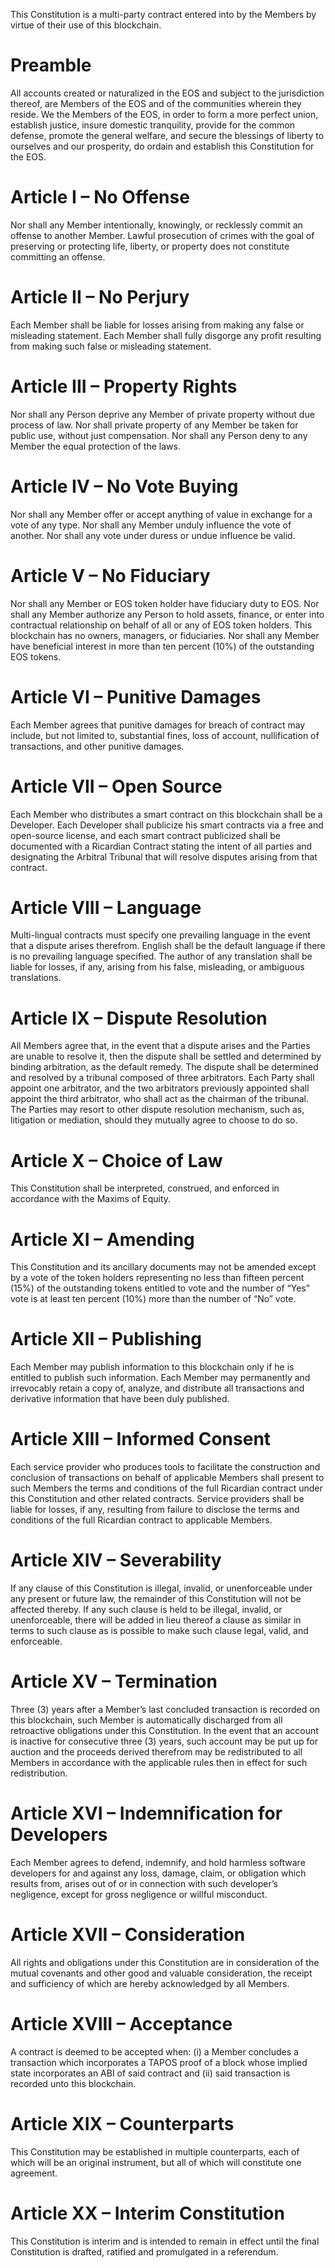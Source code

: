 This Constitution is a multi-party contract entered into by the Members by virtue of their use of this blockchain.

# Preamble
All accounts created or naturalized in the EOS and subject to the jurisdiction thereof, are Members of the EOS and of the communities wherein they reside.  We the Members of the EOS, in order to form a more perfect union, establish justice, insure domestic tranquility, provide for the common defense, promote the general welfare, and secure the blessings of liberty to ourselves and our prosperity, do ordain and establish this Constitution for the EOS.

# Article I – No Offense
Nor shall any Member intentionally, knowingly, or recklessly commit an offense to another Member.  Lawful prosecution of crimes with the goal of preserving or protecting life, liberty, or property does not constitute committing an offense.

# Article II – No Perjury
Each Member shall be liable for losses arising from making any false or misleading statement.  Each Member shall fully disgorge any profit resulting from making such false or misleading statement.

# Article III – Property Rights 
Nor shall any Person deprive any Member of private property without due process of law.  Nor shall private property of any Member be taken for public use, without just compensation.  Nor shall any Person deny to any Member the equal protection of the laws.

# Article IV – No Vote Buying
Nor shall any Member offer or accept anything of value in exchange for a vote of any type.  Nor shall any Member unduly influence the vote of another.  Nor shall any vote under duress or undue influence be valid.

# Article V – No Fiduciary
Nor shall any Member or EOS token holder have fiduciary duty to EOS.  Nor shall any Member authorize any Person to hold assets, finance, or enter into contractual relationship on behalf of all or any of EOS token holders.  This blockchain has no owners, managers, or fiduciaries.  Nor shall any Member have beneficial interest in more than ten percent (10%) of the outstanding EOS tokens.

# Article VI – Punitive Damages
Each Member agrees that punitive damages for breach of contract may include, but not limited to, substantial fines, loss of account, nullification of transactions, and other punitive damages.

# Article VII – Open Source
Each Member who distributes a smart contract on this blockchain shall be a Developer.  Each Developer shall publicize his smart contracts via a free and open-source license, and each smart contract publicized shall be documented with a Ricardian Contract stating the intent of all parties and designating the Arbitral Tribunal that will resolve disputes arising from that contract.

# Article VIII – Language
Multi-lingual contracts must specify one prevailing language in the event that a dispute arises therefrom.  English shall be the default language if there is no prevailing language specified.  The author of any translation shall be liable for losses, if any, arising from his false, misleading, or ambiguous translations.

# Article IX – Dispute Resolution
All Members agree that, in the event that a dispute arises and the Parties are unable to resolve it, then the dispute shall be settled and determined by binding arbitration, as the default remedy.  The dispute shall be determined and resolved by a tribunal composed of three arbitrators.  Each Party shall appoint one arbitrator, and the two arbitrators previously appointed shall appoint the third arbitrator, who shall act as the chairman of the tribunal.  The Parties may resort to other dispute resolution mechanism, such as, litigation or mediation, should they mutually agree to choose to do so.

# Article X – Choice of Law
This Constitution shall be interpreted, construed, and enforced in accordance with the Maxims of Equity.

# Article XI – Amending
This Constitution and its ancillary documents may not be amended except by a vote of the token holders representing no less than fifteen percent (15%) of the outstanding tokens entitled to vote and the number of “Yes” vote is at least ten percent (10%) more than the number of “No” vote.

# Article XII – Publishing
Each Member may publish information to this blockchain only if he is entitled to publish such information.  Each Member may permanently and irrevocably retain a copy of, analyze, and distribute all transactions and derivative information that have been duly published.

# Article XIII – Informed Consent
Each service provider who produces tools to facilitate the construction and conclusion of transactions on behalf of applicable Members shall present to such Members the terms and conditions of the full Ricardian contract under this Constitution and other related contracts.  Service providers shall be liable for losses, if any, resulting from failure to disclose the terms and conditions of the full Ricardian contract to applicable Members.

# Article XIV – Severability
If any clause of this Constitution is illegal, invalid, or unenforceable under any present or future law, the remainder of this Constitution will not be affected thereby.  If any such clause is held to be illegal, invalid, or unenforceable, there will be added in lieu thereof a clause as similar in terms to such clause as is possible to make such clause legal, valid, and enforceable.

# Article XV – Termination
Three (3) years after a Member’s last concluded transaction is recorded on this blockchain, such Member is automatically discharged from all retroactive obligations under this Constitution.  In the event that an account is inactive for consecutive three (3) years, such account may be put up for auction and the proceeds derived therefrom may be redistributed to all Members in accordance with the applicable rules then in effect for such redistribution.

# Article XVI – Indemnification for Developers
Each Member agrees to defend, indemnify, and hold harmless software developers for and against any loss, damage, claim, or obligation which results from, arises out of or in connection with such developer’s negligence, except for gross negligence or willful misconduct.

# Article XVII – Consideration
All rights and obligations under this Constitution are in consideration of the mutual covenants and other good and valuable consideration, the receipt and sufficiency of which are hereby acknowledged by all Members.

# Article XVIII – Acceptance
A contract is deemed to be accepted when: (i) a Member concludes a transaction which incorporates a TAPOS proof of a block whose implied state incorporates an ABI of said contract and (ii) said transaction is recorded unto this blockchain.

# Article XIX – Counterparts
This Constitution may be established in multiple counterparts, each of which will be an original instrument, but all of which will constitute one agreement.

# Article XX – Interim Constitution
This Constitution is interim and is intended to remain in effect until the final Constitution is drafted, ratified and promulgated in a referendum.
